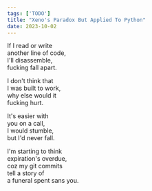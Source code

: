 ```yaml
---
tags: ['TODO']
title: "Xeno's Paradox But Applied To Python"
date: 2023-10-02
---
```


If I read or write  
another line of code,  
I'll disassemble,  
fucking fall apart.

I don't think that  
I was built to work,  
why else would it  
fucking hurt.

It's easier with  
you on a call,  
I would stumble,  
but I'd never fall.

I'm starting to think  
expiration's overdue,  
coz my git commits  
tell a story of  
a funeral spent sans you.
